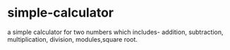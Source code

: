 # simple-calculator
a simple calculator for two numbers which includes- addition, subtraction, multiplication, division, modules,square root.

